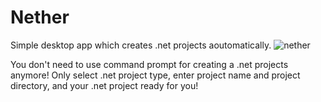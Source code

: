 # Nether
Simple desktop app which creates .net projects aoutomatically.
![nether](https://user-images.githubusercontent.com/78295915/146689639-086bf2b7-3913-4b43-b7df-57bc16bc9b8f.png)

You don't need to use command prompt for creating a .net projects anymore!
Only select .net project type, enter project name and project directory, and your .net project ready for you!
